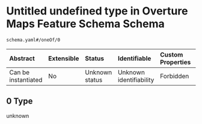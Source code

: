 # Untitled undefined type in Overture Maps Feature Schema Schema

```txt
schema.yaml#/oneOf/0
```



| Abstract            | Extensible | Status         | Identifiable            | Custom Properties | Additional Properties | Access Restrictions | Defined In                                                                                     |
| :------------------ | :--------- | :------------- | :---------------------- | :---------------- | :-------------------- | :------------------ | :--------------------------------------------------------------------------------------------- |
| Can be instantiated | No         | Unknown status | Unknown identifiability | Forbidden         | Allowed               | none                | [schema.yaml\*](../../../../../../../tmp/jsonschema/schema/schema.yaml "open original schema") |

## 0 Type

unknown
